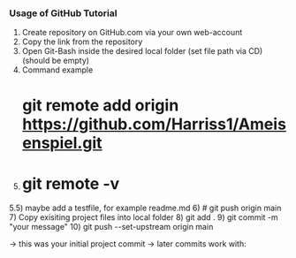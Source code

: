 ### Usage of GitHub Tutorial ###

1) Create repository on GitHub.com via your own web-account
2) Copy the link from the repository
3) Open Git-Bash inside the desired local folder (set file path via CD)(should be empty)
4) Command example
    # git remote add origin https://github.com/Harriss1/Ameisenspiel.git
5) # git remote -v
5.5) maybe add a testfile, for example readme.md
6) # git push origin main
7) Copy exisiting project files into local folder
8) git add .
9) git commit -m "your message"
10) git push --set-upstream origin main

-> this was your initial project commit
-> later commits work with:
